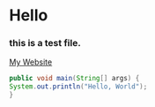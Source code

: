 

# Hello

### this is a test file.

<a href="http://bestcoding.tistory.com/">My Website</a>

```java
public void main(String[] args) {
System.out.println("Hello, World");
}
```
